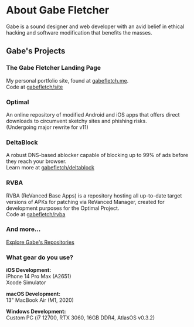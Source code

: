 # About Gabe Fletcher

Gabe is a sound designer and web developer with an avid belief in ethical hacking and software modification that benefits the masses.<br>

## Gabe's Projects
### The Gabe Fletcher Landing Page
My personal portfolio site, found at [gabefletch.me](https://gabefletch.me).<br> 
Code at [gabefletch/site](https://github.com/gabefletch/site)
### Optimal
An online repository of modified Android and iOS apps that offers direct downloads to circumvent sketchy sites and phishing risks.<br>
(Undergoing major rewrite for v11)
### DeltaBlock
A robust DNS-based ablocker capable of blocking up to 99% of ads before they reach your browser.<br>
Learn more at [gabefletch/deltablock](https://github.com/gabefletch/site)
### RVBA
RVBA (ReVanced Base Apps) is a repository hosting all up-to-date target versions of APKs for patching via ReVanced Manager, created for development purposes for the Optimal Project.<br>
Code at [gabefletch/rvba](https://github.com/gabefletch/rvba)

### And more...
[Explore Gabe's Repositories](https://github.com/gabefletch?tab=repositories)

### What gear do you use?
**iOS Development:**<br>
iPhone 14 Pro Max (A2651)<br>
Xcode Simulator<br>

**macOS Development:**<br>
13" MacBook Air (M1, 2020)<br>

**Windows Development:**<br>
Custom PC (i7 12700, RTX 3060, 16GB DDR4, AtlasOS v0.3.2)<br>
